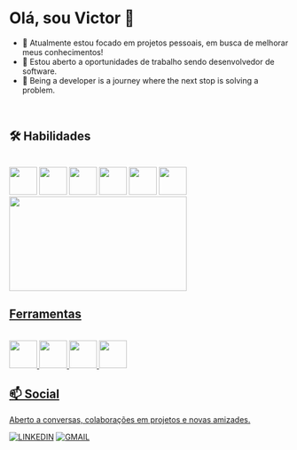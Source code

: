 # Olá, sou Victor 👋

  - 🌸 Atualmente estou focado em projetos pessoais, em busca de melhorar meus conhecimentos!
  - 💼 Estou aberto a oportunidades de trabalho sendo desenvolvedor de software.
  - 🌱 Being a developer is a journey where the next stop is solving a problem.
</br>

## 🛠 Habilidades
<div style="display: inline_block"><br>
<img src="https://cdn-icons-png.flaticon.com/512/226/226777.png" width="50" height="50"/>
<img src="https://cdn.jsdelivr.net/gh/devicons/devicon/icons/spring/spring-original-wordmark.svg" width="50" height="50"/>
<img src="https://cdn.jsdelivr.net/gh/devicons/devicon/icons/nodejs/nodejs-original.svg" width="50" height="50" />
<img src="https://cdn.jsdelivr.net/gh/devicons/devicon/icons/html5/html5-plain-wordmark.svg" width="50" height="50"/>
<img src="https://cdn.jsdelivr.net/gh/devicons/devicon/icons/css3/css3-plain-wordmark.svg" width="50" height="50"/>
<img src="https://cdn.jsdelivr.net/gh/devicons/devicon/icons/javascript/javascript-original.svg" width="50" height="50"/>

<br/>

</div>

<div align="left">
  <a href="https://github.com/VictorLuduvice7">
  <img height="170em"  width="320em" src="https://github-readme-stats.vercel.app/api/top-langs/?username=VictorLuduvice7&hide=html&layout=compact&theme=github_dark"/>
</div>

## Ferramentas
<div style="display: inline_block"><br>
<img src="https://cdn.jsdelivr.net/gh/devicons/devicon/icons/intellij/intellij-original.svg" width="50" height="50"/>
<img src="https://cdn.jsdelivr.net/gh/devicons/devicon/icons/gitlab/gitlab-plain-wordmark.svg" width="50" height="50"/>
<img src="https://cdn.jsdelivr.net/gh/devicons/devicon/icons/git/git-plain.svg" width="50" height="50"/>
<img src="https://cdn.jsdelivr.net/gh/devicons/devicon/icons/vscode/vscode-original.svg" width="50" height="50"/>
</div>


## 📫 Social

Aberto a conversas, colaborações em projetos e novas amizades.

[![LINKEDIN](https://img.shields.io/badge/LinkedIn-0077B5?style=for-the-badge&logo=linkedin&logoColor=white)](https://www.linkedin.com/in/jo%C3%A3o-victor-luduvice-7b4827264/)
[![GMAIL](https://img.shields.io/badge/Gmail-D14836?style=for-the-badge&logo=gmail&logoColor=white)](contatovct777@gmial.com)









 
 
